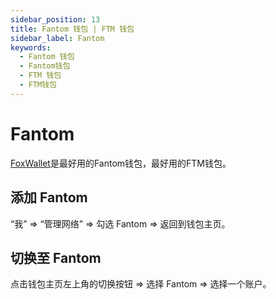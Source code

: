 ```yaml
---
sidebar_position: 13
title: Fantom 钱包 | FTM 钱包
sidebar_label: Fantom
keywords:
  - Fantom 钱包
  - Fantom钱包
  - FTM 钱包
  - FTM钱包
---
```


# Fantom

[FoxWallet](https://foxwallet.com)是最好用的Fantom钱包，最好用的FTM钱包。

## 添加 Fantom

“我” => “管理网络” => 勾选 Fantom => 返回到钱包主页。

## 切换至 Fantom

点击钱包主页左上角的切换按钮 => 选择 Fantom => 选择一个账户。